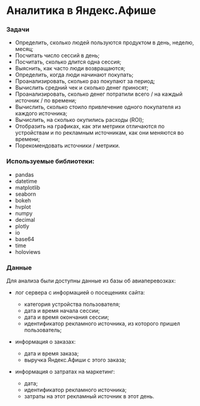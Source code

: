 # Аналитика в Яндекс.Афише
### Задачи
- Определить, сколько людей пользуются продуктом в день, неделю, месяц;
- Посчитать число сессий в день;
- Посчитать, сколько длится одна сессия;
- Выяснить, как часто люди возвращаются;
- Определить, когда люди начинают покупать;
- Проанализировать, сколько раз покупают за период;
- Вычислить средний чек и сколько денег приносят;
- Проанализировать, сколько денег потратили всего / на каждый источник / по времени;
- Вычислить, сколько стоило привлечение одного покупателя из каждого источника;
- Вычислить, на сколько окупились расходы (ROI);
- Отобразить на графиках, как эти метрики отличаются по устройствам и по рекламным источникам, как они меняются во времени;
- Порекомендовать источники / метрики.

### Используемые библиотеки:
- pandas
- datetime
- matplotlib
- seaborn
- bokeh
- hvplot
- numpy
- decimal
- plotly
- io
- base64
- time
- holoviews

### Данные
Для анализа были доступны данные из базы об авиаперевозках:
- лог сервера с информацией о посещениях сайта:
    * категория устройства пользователя;
    * дата и время начала сессии;
    * дата и время окончания сессии;
    * идентификатор рекламного источника, из которого пришел пользователь;

- информация о заказах:
    * дата и время заказа;
    * выручка Яндекс.Афиши с этого заказа;

- информация о затратах на маркетинг:
    * дата;
    * идентификатор рекламного источника;
    * затраты на этот рекламный источник в этот день.
